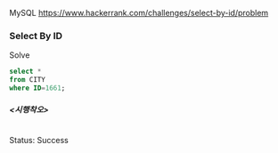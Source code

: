 <!--# SQL-->
MySQL https://www.hackerrank.com/challenges/select-by-id/problem
### Select By ID

Solve
```sql
select *
from CITY
where ID=1661;
```

##### <시행착오>
```sql

```

Status: Success
